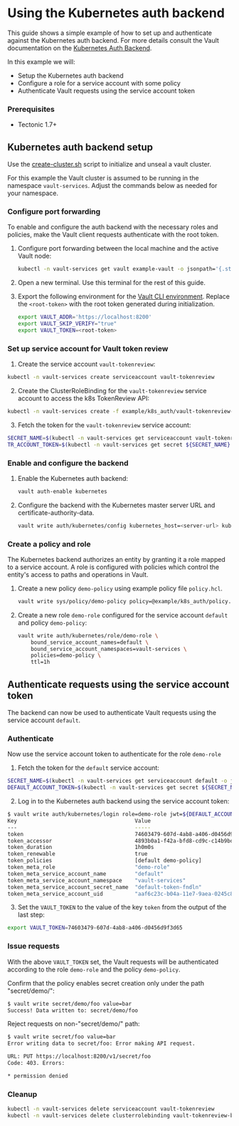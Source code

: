 # Using the Kubernetes auth backend

This guide shows a simple example of how to set up and authenticate against the Kubernetes auth backend. For more details consult the Vault documentation on the [Kubernetes Auth Backend][kubernetes-auth-backend].

In this example we will:
* Setup the Kubernetes auth backend
* Configure a role for a service account with some policy
* Authenticate Vault requests using the service account token

### Prerequisites
* Tectonic 1.7+

## Kubernetes auth backend setup

Use the [create-cluster.sh][create-cluster] script to initialize and unseal a vault cluster.

For this example the Vault cluster is assumed to be running in the namespace `vault-services`. Adjust the commands below as needed for your namespace.

### Configure port forwarding

To enable and configure the auth backend with the necessary roles and policies, make the Vault client requests authenticate with the root token.

1. Configure port forwarding between the local machine and the active Vault node:

    ```sh
    kubectl -n vault-services get vault example-vault -o jsonpath='{.status.nodes.active}' | xargs -0 -I {} kubectl -n vault-services port-forward {} 8200
    ```

2. Open a new terminal. Use this terminal for the rest of this guide.

3. Export the following environment for the [Vault CLI environment][vault-cli-env].
    Replace the `<root-token>` with the root token generated during initialization.

    ```sh
    export VAULT_ADDR='https://localhost:8200'
    export VAULT_SKIP_VERIFY="true"
    export VAULT_TOKEN=<root-token>
    ```

### Set up service account for Vault token review

1. Create the service account `vault-tokenreview`:

```sh
kubectl -n vault-services create serviceaccount vault-tokenreview
```

2. Create the ClusterRoleBinding for the `vault-tokenreview` service account to access the k8s TokenReview API:

```sh
kubectl -n vault-services create -f example/k8s_auth/vault-tokenreview-binding.yaml
```

3. Fetch the token for the `vault-tokenreview` service account:
```sh
SECRET_NAME=$(kubectl -n vault-services get serviceaccount vault-tokenreview -o jsonpath='{.secrets[0].name}')
TR_ACCOUNT_TOKEN=$(kubectl -n vault-services get secret ${SECRET_NAME} -o jsonpath='{.data.token}' | base64 --decode)
```

### Enable and configure the backend

1. Enable the Kubernetes auth backend:

    ```sh
    vault auth-enable kubernetes
    ```
2. Configure the backend with the Kubernetes master server URL and certificate-authority-data.

    ```sh
    vault write auth/kubernetes/config kubernetes_host=<server-url> kubernetes_ca_cert=@ca.crt token_reviewer_jwt=$TR_ACCOUNT_TOKEN
    ```

### Create a policy and role

The Kubernetes backend authorizes an entity by granting it a role mapped to a service account. A role is configured with policies which control the entity's access to paths and operations in Vault.

1. Create a new policy `demo-policy` using example policy file `policy.hcl`.

    ```sh
    vault write sys/policy/demo-policy policy=@example/k8s_auth/policy.hcl
    ```

2. Create a new role `demo-role` configured for the service account `default` and policy `demo-policy`:

    ```sh
    vault write auth/kubernetes/role/demo-role \
        bound_service_account_names=default \
        bound_service_account_namespaces=vault-services \
        policies=demo-policy \
        ttl=1h
    ```

## Authenticate requests using the service account token

The backend can now be used to authenticate Vault requests using the service account `default`.

### Authenticate

Now use the service account token to authenticate for the role `demo-role`

1. Fetch the token for the `default` service account:
```sh
SECRET_NAME=$(kubectl -n vault-services get serviceaccount default -o jsonpath='{.secrets[0].name}')
DEFAULT_ACCOUNT_TOKEN=$(kubectl -n vault-services get secret ${SECRET_NAME} -o jsonpath='{.data.token}' | base64 --decode)
```

2. Log in to the Kubernetes auth backend using the service account token:
```sh
$ vault write auth/kubernetes/login role=demo-role jwt=${DEFAULT_ACCOUNT_TOKEN}
Key                                   	Value
---                                   	-----
token                                 	74603479-607d-4ab8-a406-d0456d9f3d65
token_accessor                        	4893b0a1-f42a-bfd8-cd9c-c14b9bdb6095
token_duration                        	1h0m0s
token_renewable                       	true
token_policies                        	[default demo-policy]
token_meta_role                       	"demo-role"
token_meta_service_account_name       	"default"
token_meta_service_account_namespace  	"vault-services"
token_meta_service_account_secret_name	"default-token-fndln"
token_meta_service_account_uid        	"aaf6c23c-b04a-11e7-9aea-0245c85cf1cc"
```

3. Set the `VAULT_TOKEN` to the value of the key `token` from the output of the last step:
```sh
export VAULT_TOKEN=74603479-607d-4ab8-a406-d0456d9f3d65
```

### Issue requests

With the above `VAULT_TOKEN` set, the Vault requests will be authenticated according to the role `demo-role` and the policy `demo-policy`.

Confirm that the policy enables secret creation only under the path "secret/demo/":

```sh
$ vault write secret/demo/foo value=bar
Success! Data written to: secret/demo/foo
```

Reject requests on non-"secret/demo/" path:

```sh
$ vault write secret/foo value=bar
Error writing data to secret/foo: Error making API request.

URL: PUT https://localhost:8200/v1/secret/foo
Code: 403. Errors:

* permission denied
```

### Cleanup

```sh
kubectl -n vault-services delete serviceaccount vault-tokenreview
kubectl -n vault-services delete clusterrolebinding vault-tokenreview-binding
```


[kubernetes-auth-backend]: https://www.vaultproject.io/docs/auth/kubernetes.html
[vault-cli-env]: https://www.vaultproject.io/docs/commands/environment.html
[create-cluster]: ../../hack/helper/create-cluster.sh
